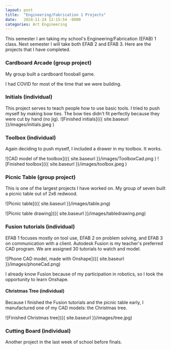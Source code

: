 ```yaml
---
layout: post
title:  "Engineering/Fabrication 1 Projects"
date:   2024-11-24 12:15:54 -0800
categories: Art Engineering
---
```


This semester I am taking my school's Engineering/Fabrication (EFAB) 1
class. Next semester I will take both EFAB 2 and EFAB 3. Here are the
projects that I have completed.

### Cardboard Arcade (group project)
My group built a cardboard foosball game.

I had COVID for most of the time that we were building. 

### Initials (individual)
This project serves to teach people how to use basic tools. I tried to
push myself by making bow ties. The bow ties didn't fit perfectly because
they were cut by hand (no jig).
![Finished initials]({{ site.baseurl }}/images/initials.jpeg )


### Toolbox (individual)
Again deciding to push myself, I included a drawer in my toolbox. It
works.

![CAD model of the toolbox]({{ site.baseurl }}/images/ToolboxCad.png )
![Finished toolbox]({{ site.baseurl }}/images/toolbox.jpeg )


### Picnic Table (group project)
This is one of the largest projects I have worked on. My group of seven
built a picnic table out of 2x6 redwood. 

![Picnic table]({{ site.baseurl }}/images/table.png)

![Picnic table drawing]({{ site.baseurl }}/images/tabledrawing.png)

### Fusion tutorials (individual)
EFAB 1 focuses mostly on tool use, EFAB 2 on problem solving, and EFAB 3
on communication with a client. Autodesk Fusion is my teacher's
preferred CAD program. We are assigned 30 tutorials to watch and model.

![Phone CAD model, made with Onshape]({{ site.baseurl }}/images/phoneCad.png)

I already know Fusion because of my participation in robotics, so I took
the opportunity to learn Onshape.

#### Christmas Tree (individual)
Because I finished the Fusion tutorials and the picnic table early, I
manufactured one of my CAD models: the Christmas tree.


![Finished Christmas tree]({{ site.baseurl }}/images/tree.jpg)

### Cutting Board (individual)
Another project in the last week of school before finals. 


